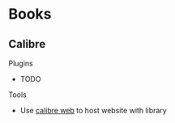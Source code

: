 # Books

## Calibre

Plugins

- TODO

Tools

- Use [calibre web](https://github.com/janeczku/calibre-web) to host website with library
